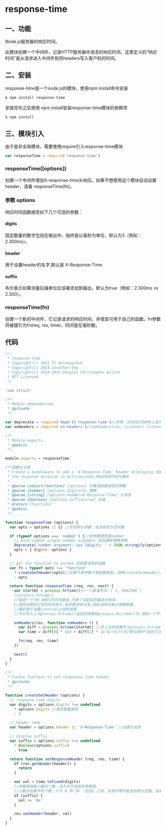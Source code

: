 # response-time
## 一、功能
Node.js服务器的响应时间。

此模块创建一个中间件，记录HTTP服务器中请求的响应时间。这里定义的“响应时间”是从请求进入中间件到将headers写入客户机的时间。
## 二、安装  
response-time是一个node.js的模块，使用npm install命令安装
```sh
$ npm install response-time
```
安装完毕之后使用 npm install安装response-time模块的依赖项  
```sh
$ npm install 
```
## 三、模块引入
由于是非全局模块，需要使用require引入response-time模块
```js
var responseTime = require('response-time')
```
### responseTime([options])
创建一个中间件增加X-response-time头响应。如果不想使用这个模块自动设置header，请看 responseTime(fn)。
### 参数 options
响应时间函数接受如下几个可选的参数：  
#### digits

固定数量的数字包括在输出中，始终是以毫秒为单位，默认为3（例如：2.300ms）。
#### header

用于设置header的名字,默认是 X-Response-Time.

#### suffix

布尔表示如果测量后缀单位应该被添加到输出，默认为true（例如：2.300ms vs 2.300）。

### responseTime(fn)

创建一个新的中间件，它记录请求的响应时间，并使其可用于自己的函数。fn参数将被援引为fn(req, res, time)，时间是在毫秒数。

## 代码
```js
/*!
 * response-time
 * Copyright(c) 2011 TJ Holowaychuk
 * Copyright(c) 2014 Jonathan Ong
 * Copyright(c) 2014-2015 Douglas Christopher Wilson
 * MIT Licensed
 */

'use strict'

/**
 * Module dependencies
 * @private
 */

var deprecate = require('depd')('response-time')//弃用：这将在STDERR上显示一个弃用的消息“oldfunction”从“response—time”弃用。
var onHeaders = require('on-headers')//onHeaders(res, listener).listener为监听的对象。

/**
 * Module exports.
 * @public
 */

module.exports = responseTime

/**函数头注释
 * Create a middleware to add a `X-Response-Time` header displaying 创建一个中间件添加` x-response-time `标题显示
 * the response duration in milliseconds.响应持续时间为毫秒
 *
 * @param {object|function} [options] 对象或函数类型的参数
 * @param {number} [options.digits=3] 整数
 * @param {string} [options.header=X-Response-Time] 头信息
 * @param {boolean} [options.suffix=true] 后缀
 * @return {function}
 * @public
 */

function responseTime (options) {
  var opts = options || {} //实现默认参数，如没有则为空对象

  if (typeof options === 'number') {//如参数类型是number
    // back-compat single number argument 向后兼容单数参数
    deprecate('number argument: use {digits: ' + JSON.stringify(options) + '} instead')
    opts = { digits: options }
  }

  // get the function to invoke 获取要调用的函数
  var fn = typeof opts !== 'function'
    ? createSetHeader(opts)//如果不是参数不是函数类型，调用createSetHeader()函数
    : opts

  return function responseTime (req, res, next) {
    var startAt = process.hrtime()//一个基准时间，[ 1, 6962306 ]  
    //process.hrtime()
    //返回一个[秒,纳秒]形式的数组,代表了当前实时最高分标率.
    //返回结果和过去的时间有关,和天数没有关系,因此没有对象记录偏移量.
    //最初用于测量interval之间的效果.
    //可以传入上次process.hrtime()返回的结果到process.hertime()中,得到一个不一样的结果.用来测量基准点和interval很有用.

    onHeaders(res, function onHeaders () {
      var diff = process.hrtime(startAt) //将上次的结果传入process.hrtime()中
      var time = diff[0] * 1e3 + diff[1] * 1e-6//diff[0]单位是秒*10的三次方，diff[1]单位是纳秒*10的负六次方 把单位都换成毫秒

      fn(req, res, time)
    })

    next()
  }
}

/**
 * Create function to set respoonse time header.
 * @private
 */

function createSetHeader (options) {
  // response time digits
  var digits = options.digits !== undefined
    ? options.digits //要求整数类型
    : 3

  // header name
  var header = options.header || 'X-Response-Time' //设置头信息

  // display suffix
  var suffix = options.suffix !== undefined 
    ? Boolean(options.suffix)
    : true

  return function setResponseHeader (req, res, time) {
    if (res.getHeader(header)) {
      return
    }

    var val = time.toFixed(digits)
    //参数是保留小数的个数，该方法不会改变原数值。
    //小数点后数字的个数；介于 0 到 20 （包括）之间，实现环境可能支持更大范围。如果忽略该参数，则默认为 0
    if (suffix) {
      val += 'ms'
    }

    res.setHeader(header, val)
  }
}

```
